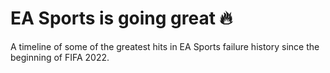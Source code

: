 # EA Sports is going great 🔥
A timeline of some of the greatest hits in EA Sports failure history since the beginning of FIFA 2022.
